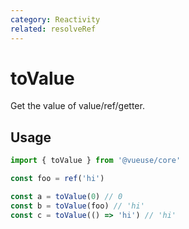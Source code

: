 ```yaml
---
category: Reactivity
related: resolveRef
---
```


# toValue

Get the value of value/ref/getter.

## Usage

```ts
import { toValue } from '@vueuse/core'

const foo = ref('hi')

const a = toValue(0) // 0
const b = toValue(foo) // 'hi'
const c = toValue(() => 'hi') // 'hi'
```
